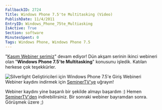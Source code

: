 ```yaml
---
FallbackID: 2724
Title: Windows Phone 7.5'te Multitasking (Video)
PublishDate: 11/4/2011
EntryID: Windows_Phone_75te_Multiasking
IsActive: True
Section: software
MinutesSpent: 0
Tags: Windows Phone, Windows Phone 7.5
---
```

"[Kasım Webiner
serimiz](http://daron.yondem.com/tr/post/Kasim_Ayi_Webinerleri_SL_WP7_Win8_IE10_Azure)"
devam ediyor! Dün akşam serinin ikinci webineri olan "**Windows Phone
7.5'te Multitasking**" konusunu işledik. Katılan herkese çok
teşekkürler.

![Silverlight Geliştiricileri için Windows Phone 7.5'e Giriş
Webineri](http://cdn.daron.yondem.com/assets/2724/wp75_multitasking.jpg)\
Webiner kaydını indirmek için
[SeminerTV'ye](http://daron.yondem.com/tr/seminertv/) uğrayın!

Webiner kaydını yine başarılı bir şekilde almayı başardım :) Hemen
[SeminerTV'den](http://daron.yondem.com/tr/seminertv/) indirebilirsiniz.
Bir sonraki webiner bayramdan sonra. Görüşmek üzere ;)


